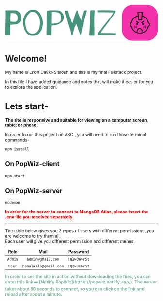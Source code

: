   
![Logo PopWiz](popwiz-client/public/logo-no-background.png)
# Welcome!

  

My name is Liron David-Shiloah and this is my final Fullstack project.

In this file I have added guidance and notes that will make it easier for you to explore the application.

  

# Lets start-

**The site is responsive and suitable for viewing on a computer screen, tablet or phone.**<br>

In order to run this project on VSC , you will need to run those terminal commands-
```
npm install
```
## On PopWiz-client

```
npm start
```

## On PopWiz-server
```
nodemon
```
<span style="color: red;font-weight: bold" > In order for the server to connect to MongoDB Atlas, please insert the .env file you received separately. </span>
<hr>
 The table below gives you 2 types of users with different permissions, you are welcome to try them all.<br> Each user will give you different permission and different menus.


|	Role  | Mail 			      | Password    | 
|:-------:|:---------------------:|:-----------:|
| `Admin` | `admin@gmail.com` 	  | `!Q2w3e4r5t`|     
| `User`  | `hanalaslo@gmail.com` | `!Q2w3e4r5t`|       



<p style="color: #86BAA1 ; font-weight: bold; align: center"> In order to see the site in action without downloading the files, you can enter this link ➡️ [Netlify PopWiz](https://popwiz.netlify.app/).
The server takes about 60 seconds to connect, so you can click on the link and reload after about a minute. </p>

